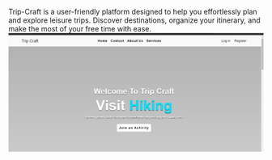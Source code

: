 Trip-Craft is a user-friendly platform designed to help you effortlessly plan and explore leisure trips. Discover destinations, organize your itinerary, and make the most of your free time with ease.
![Screenshot of the app](public/images/Screenshot.png)
